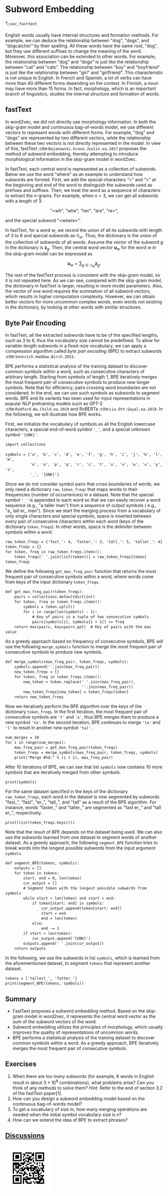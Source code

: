 # Subword Embedding
:label:`sec_fasttext`

English words usually have internal structures and formation methods. For example, we can deduce the relationship between "dog", "dogs", and "dogcatcher" by their spelling. All these words have the same root, "dog", but they use different suffixes to change the meaning of the word. Moreover, this association can be extended to other words. For example, the relationship between "dog" and "dogs" is just like the relationship between "cat" and "cats". The relationship between "boy" and "boyfriend" is just like the relationship between "girl" and "girlfriend". This characteristic is not unique to English. In French and Spanish, a lot of verbs can have more than 40 different forms depending on the context. In Finnish, a noun may have more than 15 forms. In fact, morphology, which is an important branch of linguistics, studies the internal structure and formation of words.


## fastText

In word2vec, we did not directly use morphology information.  In both the
skip-gram model and continuous bag-of-words model, we use different vectors to
represent words with different forms. For example, "dog" and "dogs" are
represented by two different vectors, while the relationship between these two
vectors is not directly represented in the model. In view of this, fastText :cite:`Bojanowski.Grave.Joulin.ea.2017`
proposes the method of subword embedding, thereby attempting to introduce
morphological information in the skip-gram model in word2vec.

In fastText, each central word is represented as a collection of subwords. Below we use the word "where" as an example to understand how subwords are formed. First, we add the special characters “&lt;” and “&gt;” at the beginning and end of the word to distinguish the subwords used as prefixes and suffixes. Then, we treat the word as a sequence of characters to extract the $n$-grams. For example, when $n=3$, we can get all subwords with a length of $3$:

$$\textrm{"<wh"}, \ \textrm{"whe"}, \ \textrm{"her"}, \ \textrm{"ere"}, \ \textrm{"re>"},$$

and the special subword $\textrm{"<where>"}$.

In fastText, for a word $w$, we record the union of all its subwords with length of $3$ to $6$ and special subwords as $\mathcal{G}_w$. Thus, the dictionary is the union of the collection of subwords of all words. Assume the vector of the subword $g$ in the dictionary is $\mathbf{z}_g$. Then, the central word vector $\mathbf{u}_w$ for the word $w$ in the skip-gram model can be expressed as

$$\mathbf{u}_w = \sum_{g\in\mathcal{G}_w} \mathbf{z}_g.$$

The rest of the fastText process is consistent with the skip-gram model, so it is not repeated here. As we can see, compared with the skip-gram model, the dictionary in fastText is larger, resulting in more model parameters. Also, the vector of one word requires the summation of all subword vectors, which results in higher computation complexity. However, we can obtain better vectors for more uncommon complex words, even words not existing in the dictionary, by looking at other words with similar structures.


## Byte Pair Encoding

In fastText, all the extracted subwords have to be of the specified lengths, such as $3$ to $6$, thus the vocabulary size cannot be predefined.
To allow for variable-length subwords in a fixed-size vocabulary,
we can apply a compression algorithm
called *byte pair encoding* (BPE) to extract subwords :cite:`Sennrich.Haddow.Birch.2015`.

BPE performs a statistical analysis of the training dataset to discover common symbols within a word,
such as consecutive characters of arbitrary length.
Starting from symbols of length $1$,
BPE iteratively merges the most frequent pair of consecutive symbols to produce new longer symbols.
Note that for efficiency, pairs crossing word boundaries are not considered.
In the end, we can use such symbols as subwords to segment words.
BPE and its variants has been used for input representations in popular NLP pretraining models such as GPT-2 :cite:`Radford.Wu.Child.ea.2019` and RoBERTa :cite:`Liu.Ott.Goyal.ea.2019`.
In the following, we will illustrate how BPE works.

First, we initialize the vocabulary of symbols as all the English lowercase characters, a special end-of-word symbol `'_'`, and a special unknown symbol `'[UNK]'`.

```{.python .input}
import collections

symbols = ['a', 'b', 'c', 'd', 'e', 'f', 'g', 'h', 'i', 'j', 'k', 'l', 'm',
           'n', 'o', 'p', 'q', 'r', 's', 't', 'u', 'v', 'w', 'x', 'y', 'z',
           '_', '[UNK]']
```

Since we do not consider symbol pairs that cross boundaries of words,
we only need a dictionary `raw_token_freqs` that maps words to their frequencies (number of occurrences)
in a dataset.
Note that the special symbol `'_'` is appended to each word so that
we can easily recover a word sequence (e.g., "a taller man")
from a sequence of output symbols ( e.g., "a_ tall er_ man").
Since we start the merging process from a vocabulary of only single characters and special symbols, space is inserted between every pair of consecutive characters within each word (keys of the dictionary `token_freqs`).
In other words, space is the delimiter between symbols within a word.

```{.python .input}
raw_token_freqs = {'fast_': 4, 'faster_': 3, 'tall_': 5, 'taller_': 4}
token_freqs = {}
for token, freq in raw_token_freqs.items():
    token_freqs[' '.join(list(token))] = raw_token_freqs[token]
token_freqs
```

We define the following `get_max_freq_pair` function that 
returns the most frequent pair of consecutive symbols within a word,
where words come from keys of the input dictionary `token_freqs`.

```{.python .input}
def get_max_freq_pair(token_freqs):
    pairs = collections.defaultdict(int)
    for token, freq in token_freqs.items():
        symbols = token.split()
        for i in range(len(symbols) - 1):
            # Key of pairs is a tuple of two consecutive symbols
            pairs[symbols[i], symbols[i + 1]] += freq
    return max(pairs, key=pairs.get)  # Key of pairs with the max value
```

As a greedy approach based on frequency of consecutive symbols,
BPE will use the following `merge_symbols` function to merge the most frequent pair of consecutive symbols to produce new symbols.

```{.python .input}
def merge_symbols(max_freq_pair, token_freqs, symbols):
    symbols.append(''.join(max_freq_pair))
    new_token_freqs = {}
    for token, freq in token_freqs.items():
        new_token = token.replace(' '.join(max_freq_pair),
                                  ''.join(max_freq_pair))
        new_token_freqs[new_token] = token_freqs[token]
    return new_token_freqs
```

Now we iteratively perform the BPE algorithm over the keys of the dictionary `token_freqs`. In the first iteration, the most frequent pair of consecutive symbols are `'t'` and `'a'`, thus BPE merges them to produce a new symbol `'ta'`. In the second iteration, BPE continues to merge `'ta'` and `'l'` to result in another new symbol `'tal'`.

```{.python .input}
num_merges = 10
for i in range(num_merges):
    max_freq_pair = get_max_freq_pair(token_freqs)
    token_freqs = merge_symbols(max_freq_pair, token_freqs, symbols)
    print("Merge #%d:" % (i + 1), max_freq_pair)
```

After 10 iterations of BPE, we can see that list `symbols` now contains 10 more symbols that are iteratively merged from other symbols.

```{.python .input}
print(symbols)
```

For the same dataset specified in the keys of the dictionary `raw_token_freqs`,
each word in the dataset is now segmented by subwords "fast_", "fast", "er_", "tall_", and "tall"
as a result of the BPE algorithm.
For instance, words "faster_" and "taller_" are segmented as "fast er_" and "tall er_", respectively.

```{.python .input}
print(list(token_freqs.keys()))
```

Note that the result of BPE depends on the dataset being used.
We can also use the subwords learned from one dataset
to segment words of another dataset.
As a greedy approach, the following `segment_BPE` function tries to break words into the longest possible subwords from the input argument `symbols`.

```{.python .input}
def segment_BPE(tokens, symbols):
    outputs = []
    for token in tokens:
        start, end = 0, len(token)
        cur_output = []
        # Segment token with the longest possible subwords from symbols
        while start < len(token) and start < end:
            if token[start: end] in symbols:
                cur_output.append(token[start: end])
                start = end
                end = len(token)
            else:
                end -= 1
        if start < len(token):
            cur_output.append('[UNK]')
        outputs.append(' '.join(cur_output))
    return outputs
```

In the following, we use the subwords in list `symbols`, which is learned from the aforementioned dataset,
to segment `tokens` that represent another dataset.

```{.python .input}
tokens = ['tallest_', 'fatter_']
print(segment_BPE(tokens, symbols))
```

## Summary

* FastText proposes a subword embedding method. Based on the skip-gram model in word2vec, it represents the central word vector as the sum of the subword vectors of the word.
* Subword embedding utilizes the principles of morphology, which usually improves the quality of representations of uncommon words.
* BPE performs a statistical analysis of the training dataset to discover common symbols within a word. As a greedy approach, BPE iteratively merges the most frequent pair of consecutive symbols.


## Exercises

1. When there are too many subwords (for example, 6 words in English result in about $3\times 10^8$ combinations), what problems arise? Can you think of any methods to solve them? Hint: Refer to the end of section 3.2 of the fastText paper[1].
1. How can you design a subword embedding model based on the continuous bag-of-words model?
1. To get a vocabulary of size $m$, how many merging operations are needed when the initial symbol vocabulary size is $n$?
1. How can we extend the idea of BPE to extract phrases?



## [Discussions](https://discuss.mxnet.io/t/2388)

![](../img/qr_subword-embedding.svg)
